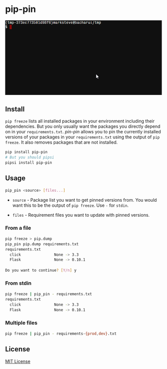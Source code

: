 # pip-pin

![Demo](demo.gif)

## Install

`pip freeze` lists all installed packages in your environment including their
dependencies. But you only usually want the packages you directly depend on in
your `requirements.txt`. *pin-pin* allows you to pin the currently installed
versions of your packages in your `requirements.txt` using the output of `pip
freeze`. It also removes packages that are not installed.

```bash
pip install pip-pin
# But you should pipsi
pipsi install pip-pin
```

## Usage

```bash
pip_pin <source> [files...]
```

- `source` - Package list you want to get pinned versions from. You would want
this to be the output of `pip freeze`. Use `-` for `stdin`.

- `files` - Requirement files you want to update with pinned versions.

### From a file

```bash
pip freeze > pip.dump
pip_pin pip.dump requirements.txt
requirements.txt
  click               None -> 3.3
  Flask               None -> 0.10.1

Do you want to continue? [Y/n] y
```

### From stdin

```bash
pip freeze | pip_pin - requirements.txt
requirements.txt
  click               None -> 3.3
  Flask               None -> 0.10.1

```

### Multiple files

```bash
pip freeze | pip_pin - requirements-{prod,dev}.txt
```

## License

[MIT License](http://marksteve.mit-license.org)

